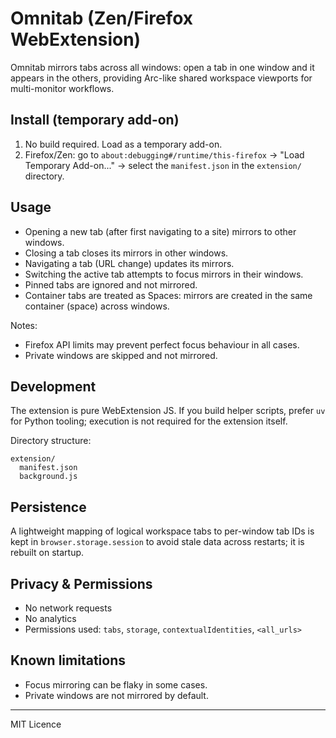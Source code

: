 # Omnitab (Zen/Firefox WebExtension)

Omnitab mirrors tabs across all windows: open a tab in one window and it appears in the others, providing Arc-like shared workspace viewports for multi-monitor workflows.

## Install (temporary add-on)

1. No build required. Load as a temporary add-on.
2. Firefox/Zen: go to `about:debugging#/runtime/this-firefox` → "Load Temporary Add-on..." → select the `manifest.json` in the `extension/` directory.

## Usage

- Opening a new tab (after first navigating to a site) mirrors to other windows.
- Closing a tab closes its mirrors in other windows.
- Navigating a tab (URL change) updates its mirrors.
- Switching the active tab attempts to focus mirrors in their windows.
- Pinned tabs are ignored and not mirrored.
- Container tabs are treated as Spaces: mirrors are created in the same container (space) across windows.

Notes:
- Firefox API limits may prevent perfect focus behaviour in all cases.
- Private windows are skipped and not mirrored.

## Development

The extension is pure WebExtension JS. If you build helper scripts, prefer `uv` for Python tooling; execution is not required for the extension itself.

Directory structure:

```
extension/
  manifest.json
  background.js
```

## Persistence

A lightweight mapping of logical workspace tabs to per-window tab IDs is kept in `browser.storage.session` to avoid stale data across restarts; it is rebuilt on startup.

## Privacy & Permissions

- No network requests
- No analytics
- Permissions used: `tabs`, `storage`, `contextualIdentities`, `<all_urls>`

## Known limitations

- Focus mirroring can be flaky in some cases.
- Private windows are not mirrored by default.

---

MIT Licence
